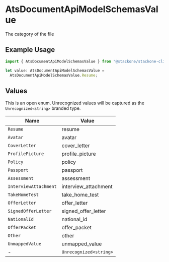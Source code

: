 # AtsDocumentApiModelSchemasValue

The category of the file

## Example Usage

```typescript
import { AtsDocumentApiModelSchemasValue } from "@stackone/stackone-client-ts/sdk/models/shared";

let value: AtsDocumentApiModelSchemasValue =
  AtsDocumentApiModelSchemasValue.Resume;
```

## Values

This is an open enum. Unrecognized values will be captured as the `Unrecognized<string>` branded type.

| Name                   | Value                  |
| ---------------------- | ---------------------- |
| `Resume`               | resume                 |
| `Avatar`               | avatar                 |
| `CoverLetter`          | cover_letter           |
| `ProfilePicture`       | profile_picture        |
| `Policy`               | policy                 |
| `Passport`             | passport               |
| `Assessment`           | assessment             |
| `InterviewAttachment`  | interview_attachment   |
| `TakeHomeTest`         | take_home_test         |
| `OfferLetter`          | offer_letter           |
| `SignedOfferLetter`    | signed_offer_letter    |
| `NationalId`           | national_id            |
| `OfferPacket`          | offer_packet           |
| `Other`                | other                  |
| `UnmappedValue`        | unmapped_value         |
| -                      | `Unrecognized<string>` |